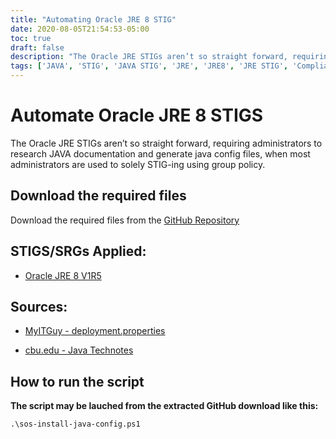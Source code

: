 ```yaml
---
title: "Automating Oracle JRE 8 STIG"
date: 2020-08-05T21:54:53-05:00
toc: true
draft: false
description: "The Oracle JRE STIGs aren’t so straight forward, requiring administrators to research JAVA documentation and generate java config files, when most administrators are used to solely STIG-ing using group policy."
tags: ['JAVA', 'STIG', 'JAVA STIG', 'JRE', 'JRE8', 'JRE STIG', 'Compliance', 'Automation', 'Powershell', 'Script']
---
```


# Automate Oracle JRE 8 STIGS

The Oracle JRE STIGs aren’t so straight forward, requiring administrators to research JAVA documentation and generate java config files, when most administrators are used to solely STIG-ing using group policy.

## Download the required files

Download the required files from the [GitHub Repository](https://github.com/simeononsecurity/JAVA-STIG-Script)

## STIGS/SRGs Applied:
- [Oracle JRE 8 V1R5](https://dl.dod.cyber.mil/wp-content/uploads/stigs/zip/U_Oracle_JRE_8_Windows_V1R5_STIG.zip)

## Sources:
- [MyITGuy - deployment.properties](https://gist.github.com/MyITGuy/9628895)

- [cbu.edu - Java Technotes](http://stu.cbu.edu/java/docs/technotes/guides/deploy/properties.html)

## How to run the script

**The script may be lauched from the extracted GitHub download like this:**

```
.\sos-install-java-config.ps1
```

